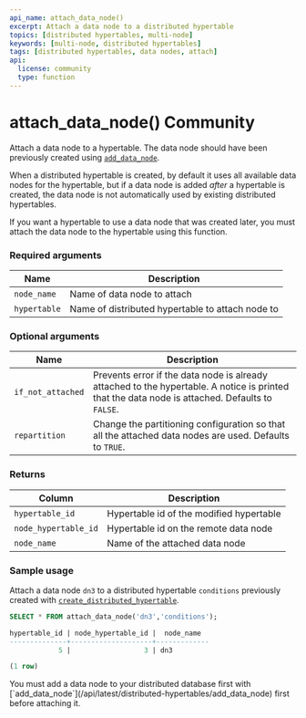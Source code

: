 ```yaml
---
api_name: attach_data_node()
excerpt: Attach a data node to a distributed hypertable
topics: [distributed hypertables, multi-node]
keywords: [multi-node, distributed hypertables]
tags: [distributed hypertables, data nodes, attach]
api:
  license: community
  type: function
---
```


# attach_data_node() <Tag type="community">Community</Tag>

Attach a data node to a hypertable. The data node should have been
previously created using [`add_data_node`][add_data_node].

When a distributed hypertable is created, by default it uses all
available data nodes for the hypertable, but if a data node is added
*after* a hypertable is created, the data node is not automatically
used by existing distributed hypertables.

If you want a hypertable to use a data node that was created later,
you must attach the data node to the hypertable using this
function.

### Required arguments

| Name              | Description                                   |
|-------------------|-----------------------------------------------|
| `node_name`       | Name of data node to attach             |
| `hypertable`      | Name of distributed hypertable to attach node to          |

### Optional arguments

| Name              | Description                                   |
|-------------------|-----------------------------------------------|
| `if_not_attached` | Prevents error if the data node is already attached to the hypertable. A notice is printed that the data node is attached. Defaults to `FALSE`. |
| `repartition`     | Change the partitioning configuration so that all the attached data nodes are used. Defaults to `TRUE`. |

### Returns

| Column               | Description                              |
|-------------------|-----------------------------------------------|
| `hypertable_id`      | Hypertable id of the modified hypertable |
| `node_hypertable_id` | Hypertable id on the remote data node    |
| `node_name`          | Name of the attached data node     |

### Sample usage

Attach a data node `dn3` to a distributed hypertable `conditions`
previously created with
[`create_distributed_hypertable`][create_distributed_hypertable].

```sql
SELECT * FROM attach_data_node('dn3','conditions');

hypertable_id | node_hypertable_id |  node_name
--------------+--------------------+-------------
            5 |                  3 | dn3

(1 row)
```

<Highlight type="tip">
 You must add a data node to your distributed database first
with [`add_data_node`](/api/latest/distributed-hypertables/add_data_node) first before attaching it.
</Highlight>

[add_data_node]: /api/:currentVersion:/distributed-hypertables/add_data_node/
[create_distributed_hypertable]: /api/:currentVersion:/distributed-hypertables/create_distributed_hypertable/
